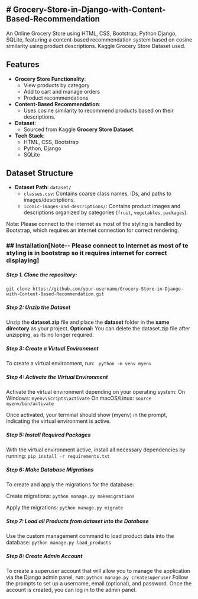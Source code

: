 ## # Grocery-Store-in-Django-with-Content-Based-Recommendation
An Online Grocery Store using HTML, CSS, Bootstrap, Python Django, SQLite, featuring a content-based recommendation system based on cosine similarity using product descriptions. Kaggle Grocery Store Dataset used.

## Features
- **Grocery Store Functionality**: 
  - View products by category
  - Add to cart and manage orders
  - Product recommendations
- **Content-Based Recommendation**:
  - Uses cosine similarity to recommend products based on their descriptions.
- **Dataset**: 
  - Sourced from Kaggle **Grocery Store Dataset**.
- **Tech Stack**:
  - HTML, CSS, Bootstrap
  - Python, Django
  - SQLite

## Dataset Structure
- **Dataset Path**: `dataset/`
  - `classes.csv`: Contains coarse class names, IDs, and paths to images/descriptions.
  - `iconic-images-and-descriptions/`: Contains product images and descriptions organized by categories (`fruit`, `vegetables`, `packages`).

Note: Please connect to the internet as most of the styling is handled by Bootstrap, which requires an internet connection for correct rendering.

### ## Installation[Note-- Please connect to internet as most of te styling is in bootstrap so it requires internet for correct displaying]
##### Step 1. Clone the repository:
`git clone https://github.com/your-username/Grocery-Store-in-Django-with-Content-Based-Recommendation.git`


##### Step 2: Unzip the Dataset
Unzip the **dataset.zip** file and place the **dataset** folder in the **same directory** as your project.
**Optional:** You can delete the dataset.zip file after unzipping, as its no longer required.

##### Step 3: Create a Virtual Environment
To create a virtual environment, run:
   ` python -m venv myenv`
##### Step 4: Activate the Virtual Environment
Activate the virtual environment depending on your operating system:
On Windows:
    `myenv\Scripts\activate`
On macOS/Linux:
    `source myenv/bin/activate`

Once activated, your terminal should show (myenv) in the prompt, indicating the virtual environment is active.

##### Step 5: Install Required Packages
With the virtual environment active, install all necessary dependencies by running:
`pip install -r requirements.txt`

##### Step 6: Make Database Migrations
To create and apply the migrations for the database:

Create migrations:
`python manage.py makemigrations`

Apply the migrations:
`python manage.py migrate`

##### Step 7: Load all Products from dataset into the Database
Use the custom management command to load product data into the database:
`python manage.py load_products`

##### Step 8: Create Admin Account
To create a superuser account that will allow you to manage the application via the Django admin panel, run:
`python manage.py createsuperuser`
Follow the prompts to set up a username, email (optional), and password. Once the account is created, you can log in to the admin panel.
